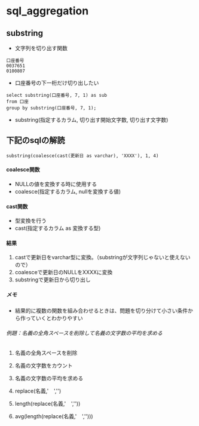 # sql_aggregation

## substring
- 文字列を切り出す関数

```
口座番号
0037651
0100807
```
- 口座番号の下一桁だけ切り出したい
```
select substring(口座番号, 7, 1) as sub
from 口座
group by substring(口座番号, 7, 1);
```
- substring(指定するカラム, 切り出す開始文字数, 切り出す文字数)


## 下記のsqlの解読
```
substring(coalesce(cast(更新日 as varchar), 'XXXX'), 1, 4)
```

#### coalesce関数
- NULLの値を変換する時に使用する
- coalesce(指定するカラム, nullを変換する値)

#### cast関数
- 型変換を行う
- cast(指定するカラム as 変換する型)

#### 結果
1. castで更新日をvarchar型に変換。（substringが文字列じゃないと使えないので）
2. coalesceで更新日のNULLをXXXXに変換
3. substringで更新日から切り出し

##### メモ
- 結果的に複数の関数を組み合わせるときは、問題を切り分けて小さい条件から作っていくとわかりやすい
###### 例題：名義の全角スペースを削除して名義の文字数の平均を求める
1. 名義の全角スペースを削除
2. 名義の文字数をカウント
3. 名義の文字数の平均を求める

1. replace(名義,'　','')
2. length(replace(名義,'　',''))
3. avg(length(replace(名義,'　','')))
